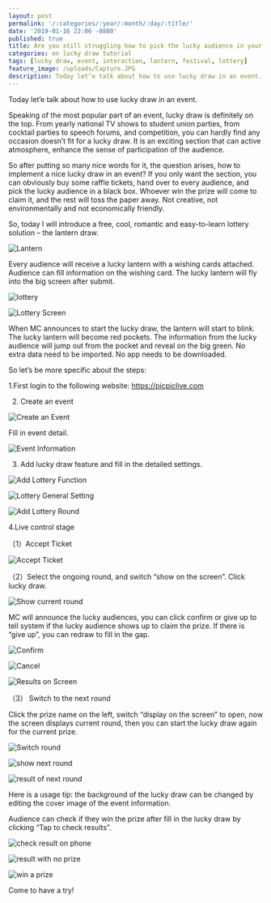 ```yaml
---
layout: post
permalink: '/:categories/:year/:month/:day/:title/'
date: '2019-01-16 22:06 -0800'
published: true
title: Are you still struggling how to pick the lucky audience in your event? Here is a step by step guidance for the coolest and the most romantic live lucky draw—lucky lantern 
categories: en lucky draw tutorial
tags: [lucky draw, event, interaction, lantern, festival, lottery]
feature_image: /uploads/Capture.JPG
description: Today let’e talk about how to use lucky draw in an event. Speaking of the most popular part of an event, lucky draw is definitely on the top. From yearly national TV shows to student union parties, from cocktail parties to speech forums, and competition, you can hardly find any occasion doesn’t fit for a lucky draw. It is an exciting section that can active atmosphere, enhance the sense of participation of the audience.
---
```

Today let’e talk about how to use lucky draw in an event.


Speaking of the most popular part of an event, lucky draw is definitely on the top. From yearly national TV shows to student union parties, from cocktail parties to speech forums, and competition, you can hardly find any occasion doesn’t fit for a lucky draw. It is an exciting section that can active atmosphere, enhance the sense of participation of the audience.


So after putting so many nice words for it, the question arises, how to implement a nice lucky draw in an event? If you only want the section, you can obviously buy some raffle tickets, hand over to every audience, and pick the lucky audience in a black box. Whoever win the prize will come to claim it, and the rest will toss the paper away. Not creative, not environmentally and not economically friendly.


So, today I will introduce a free, cool, romantic and easy-to-learn lottery solution – the lantern draw.


![Lantern]({{site.baseurl}}/uploads/Capture.JPG)



Every audience will receive a lucky lantern with a wishing cards attached. Audience can fill information on the wishing card. The lucky lantern will fly into the big screen after submit.


![lottery]({{site.baseurl}}/uploads/lottery.jpg)


![Lottery Screen]({{site.baseurl}}/uploads/download-34.png)



When MC announces to start the lucky draw, the lantern will start to blink. The lucky lantern will become red pockets. The information from the lucky audience will jump out from the pocket and reveal on the big green. No extra data need to be imported. No app needs to be downloaded.


So let’s be more specific about the steps:


1.First login to the following website: https://picpiclive.com


2. Create an event


![Create an Event]({{site.baseurl}}/uploads/download-28.png)


Fill in event detail.


![Event Information]({{site.baseurl}}/uploads/download-29.png)




3. Add lucky draw feature and fill in the detailed settings.


![Add Lottery Function]({{site.baseurl}}/uploads/download-40.png)


![Lottery General Setting]({{site.baseurl}}/uploads/download-42.png)


![Add Lottery Round]({{site.baseurl}}/uploads/download-41.png)



4.Live control stage


（1）Accept Ticket

![Accept Ticket]({{site.baseurl}}/uploads/download-43.png)



（2）Select the ongoing round, and switch “show on the screen”. Click lucky draw.

![Show current round]({{site.baseurl}}/uploads/download-44.png)



MC will announce the lucky audiences, you can click confirm or give up to tell system if the lucky audience shows up to claim the prize. If there is “give up”, you can redraw to fill in the gap.


![Confirm]({{site.baseurl}}/uploads/screenshot-.png)


![Cancel]({{site.baseurl}}/uploads/download-45.png)


![Results on Screen]({{site.baseurl}}/uploads/download-46.png)



（3） Switch to the next round


Click the prize name on the left, switch “display on the screen” to open, now the screen displays current round, then you can start the lucky draw again for the current prize.


![Switch round]({{site.baseurl}}/uploads/Capture2.JPG)


![show next round]({{site.baseurl}}/uploads/Capture3.JPG)


![result of next round]({{site.baseurl}}/uploads/download-47.png)



Here is a usage tip: the background of the lucky draw can be changed by editing the cover image of the event information.


Audience can check if they win the prize after fill in the lucky draw by clicking “Tap to check results”.



![check result on phone]({{site.baseurl}}/uploads/wechatimg2.jpeg)


![result with no prize]({{site.baseurl}}/uploads/Capture1.JPG)


![win a prize]({{site.baseurl}}/uploads/wechatimg3.jpeg)



Come to have a try!
